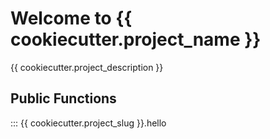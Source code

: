 # Welcome to {{ cookiecutter.project_name }}

{{ cookiecutter.project_description }}

## Public Functions

::: {{ cookiecutter.project_slug }}.hello
